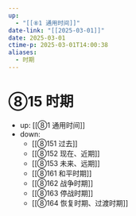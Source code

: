 ```yaml
---
up:
  - "[[⑧1 通用时间]]"
date-link: "[[2025-03-01]]"
date: 2025-03-01
ctime-p: 2025-03-01T14:00:38
aliases:
  - 时期
---
```


# ⑧15 时期

- up: [[⑧1 通用时间]]
- down:	
	- [[⑧151 过去]]
	- [[⑧152 现在、近期]]
	- [[⑧153 未来、远期]]
	- [[⑧161 和平时期]]
	- [[⑧162 战争时期]]
	- [[⑧163 停战时期]]
	- [[⑧164 恢复时期、过渡时期]]
	
